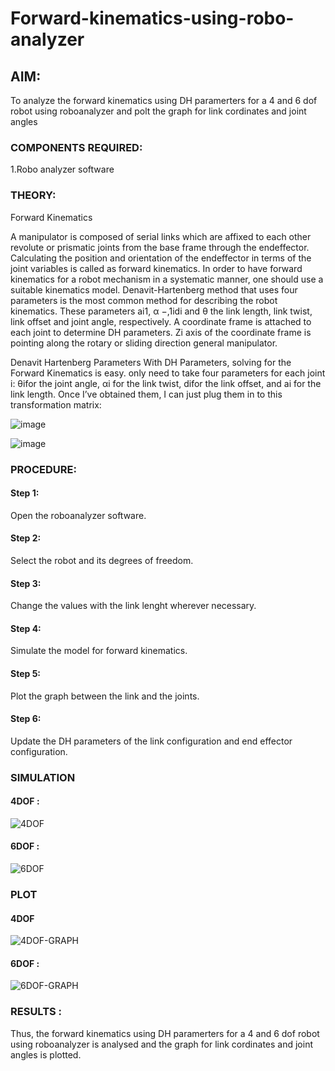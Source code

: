 # Forward-kinematics-using-robo-analyzer

## AIM: 
To analyze the forward kinematics using DH paramerters for a 4 and 6 dof robot using roboanalyzer and polt the graph for link cordinates and joint angles
### COMPONENTS REQUIRED:
1.Robo analyzer software  


### THEORY: 
  
Forward Kinematics

A manipulator is composed of serial links which are affixed to each other revolute or prismatic joints from the base frame through the endeffector. 
Calculating the position and orientation of the endeffector in terms of the joint variables is called as forward kinematics. 
In order to have forward kinematics for a robot mechanism in a systematic manner, one should use a suitable kinematics model. 
Denavit-Hartenberg method that uses four parameters is the most common method for describing the robot kinematics. 
These parameters ai1, α −,1idi and θ the link length, link twist, link offset and joint angle, respectively. 
A coordinate frame is attached to each joint to determine DH parameters. Zi axis of the coordinate frame is pointing along the rotary or sliding direction general manipulator.

Denavit Hartenberg Parameters
With DH Parameters, solving for the Forward Kinematics is easy.  only need to take four parameters for each joint 
i: θifor the joint angle, 
αi for the link twist, 
difor the link offset, and 
ai for the link length. Once I’ve obtained them, I can just plug them in to this transformation matrix:


![image](https://user-images.githubusercontent.com/36288975/170172719-ed7befc9-2894-4344-bfd5-be831bb05308.png)

 ![image](https://user-images.githubusercontent.com/36288975/170172766-b8aeb788-7fd7-4de7-b340-f04656707ebd.png)

 

### PROCEDURE:
#### Step 1:
Open the roboanalyzer software.
#### Step 2:
Select the robot and its degrees of freedom.
#### Step 3:
Change the values with the link lenght wherever necessary.
#### Step 4:
Simulate the model for forward kinematics.
#### Step 5:
Plot the graph between the link and the joints.
#### Step 6:
Update the DH parameters of the link configuration and end effector configuration. 

### SIMULATION 
#### 4DOF :
![4DOF](https://github.com/Manoj162004/Forward-kinematics-using-robot-analyzer/assets/120365042/7ca9ddff-d5b5-414e-8840-2fcf30a0a92f)
#### 6DOF :
![6DOF](https://github.com/Manoj162004/Forward-kinematics-using-robot-analyzer/assets/120365042/f3e20d66-2d81-4a48-9558-2517a6710598)
 ### PLOT 
#### 4DOF
 ![4DOF-GRAPH](https://github.com/Manoj162004/Forward-kinematics-using-robot-analyzer/assets/120365042/82d40842-9ddc-4fa9-a828-1414ff23cf2d)
#### 6DOF :
 ![6DOF-GRAPH](https://github.com/Manoj162004/Forward-kinematics-using-robot-analyzer/assets/120365042/ea7ded2d-111f-4e3f-a9b3-a0e3f03e7735)
### RESULTS :  
Thus, the forward kinematics using DH paramerters for a 4 and 6 dof robot using roboanalyzer is analysed and the graph for link cordinates and joint angles is plotted.
